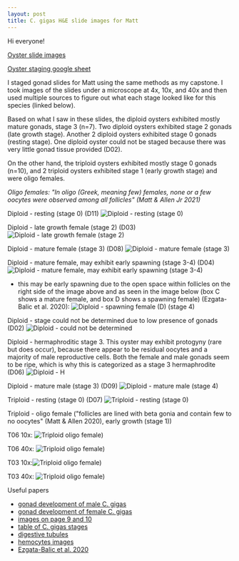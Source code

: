```yaml
---
layout: post
title: C. gigas H&E slide images for Matt
---
```

Hi everyone!

[Oyster slide images](https://drive.google.com/drive/folders/16TO3-1beDiOUhpmIE1NrAnbg3lo8JmOg?usp=sharing)

[Oyster staging google sheet](https://docs.google.com/spreadsheets/d/1fqYHdkFAxkhkaCjyz1m-wtLuHCWAQXIDzCgza5Ya_9I/edit?usp=sharing)

I staged gonad slides for Matt using the same methods as my capstone. I took 
images of the slides under a microscope at 4x, 10x, and 40x and then used multiple 
sources to figure out what each stage looked like for this species (linked below). 

Based on what I saw in these slides, the diploid oysters exhibited mostly mature gonads, stage 3 (n=7). Two diploid oysters exhibited stage 2 gonads (late growth stage). Another 2 diploid oysters exhibited stage 0 gonads (resting stage). One diploid oyster could not be staged because there was very little gonad tissue provided (D02). 

On the other hand, the triploid oysters exhibited mostly stage 0 gonads (n=10), and 2 triploid oysters exhibited stage 1 (early growth stage) and were oligo females.

*Oligo females: "In oligo (Greek, meaning few) females, none or a few oocytes were observed among all
follicles" (Matt & Allen Jr 2021)*


Diploid - resting (stage 0) (D11)
![Diploid - resting (stage 0)](https://raw.githubusercontent.com/drlawson/drlawson.github.io/master/images/D11_10x.jpg "Diploid resting")

Diploid - late growth female (stage 2) (D03)                  
![Diploid - late growth female (stage 2)](https://raw.githubusercontent.com/drlawson/drlawson.github.io/master/images/D03_10x.jpg "Diploid late growth")  

Diploid - mature female (stage 3) (D08)
![Diploid - mature female (stage 3)](https://raw.githubusercontent.com/drlawson/drlawson.github.io/master/images/D08_10x_a.jpg "Diploid mature")

Diploid - mature female, may exhibit early spawning (stage 3-4) (D04)
![Diploid - mature female, may exhibit early spawning (stage 3-4)](https://raw.githubusercontent.com/drlawson/drlawson.github.io/master/images/D04_10x.jpg "Diploid early spawning")

- this may be early spawning due to the open space within follicles on the right side of the image above and as seen in the image below (box C shows a mature female, and box D shows a spawning female) (Ezgata-Balic et al. 2020): 
![Diploid - spawning female (D) (stage 4)](https://raw.githubusercontent.com/drlawson/drlawson.github.io/master/images/Histology-of-gonad-development-stages-of-females-of-Crassostrea-gigas-A-early-active.jpg "Diploid early spawning")

Diploid - stage could not be determined due to low presence of gonads  (D02)
![Diploid - could not be determined](https://raw.githubusercontent.com/drlawson/drlawson.github.io/master/images/D02_10x%20(1).jpg "Diploid NA")

Diploid - hermaphroditic stage 3. This oyster may exhibit protogyny (rare but does occur), because there appear to be residual oocytes and a majority of male reproductive cells. Both the female and male gonads seem to be ripe, which is why this is categorized as a stage 3 hermaphrodite (D06)
![Diploid - H](https://raw.githubusercontent.com/drlawson/drlawson.github.io/master/images/D06_10x%20(3).jpg "Diploid H")

Diploid - mature male (stage 3) (D09)
![Diploid - mature male (stage 4)](https://raw.githubusercontent.com/drlawson/drlawson.github.io/master/images/D09_40x_b%20(1).jpg "Diploid mature male")


Triploid - resting (stage 0) (D07)
![Triploid - resting (stage 0)](https://raw.githubusercontent.com/drlawson/drlawson.github.io/master/images/T07_10x.jpg)

Triploid - oligo female ("follicles are lined with beta gonia and contain few to no oocytes" (Matt & Allen 2020), early growth (stage 1)) 

T06 10x: 
![Triploid oligo female)](https://raw.githubusercontent.com/drlawson/drlawson.github.io/master/images/T06_10x.jpg)

T06 40x: ![Triploid oligo female)](https://raw.githubusercontent.com/drlawson/drlawson.github.io/master/images/T06_40x.jpg)

T03 10x:![Triploid oligo female)](https://raw.githubusercontent.com/drlawson/drlawson.github.io/master/images/T03_10x.jpg)

T03 40x: ![Triploid oligo female)](https://raw.githubusercontent.com/drlawson/drlawson.github.io/master/images/T03_40x.jpg)

Useful papers
- [gonad development of male C. gigas](https://www.researchgate.net/figure/Histology-of-gonad-development-stages-of-males-of-Crassostrea-gigas-A-early-active_fig3_340952942)
- [gonad development of female C. gigas](https://www.researchgate.net/figure/Histology-of-gonad-development-stages-of-females-of-Crassostrea-gigas-A-early-active_fig2_340952942)
- [images on page 9 and 10](http://citeseerx.ist.psu.edu/viewdoc/download?doi=10.1.1.323.3279&rep=rep1&type=pdf)
- [table of C. gigas stages](https://www.sciencedirect.com/science/article/pii/S0044848608004134?casa_token=TZB8M_iCI5gAAAAA:8DExseaMxbYgIxoV5QhTovY4b22Jnpb1cdPGBr81WHrFzGriPdzbCZ-H15LjRSbFV3mw26ngsQ#bib23)
- [digestive tubules](https://www.pnas.org/content/113/9/2430)  
- [hemocytes images](https://www.google.com/search?q=hemocytes+in+bivalves+histology&tbm=isch&ved=2ahUKEwiLg5r4xOfzAhXJCTQIHdosD48Q2-cCegQIABAA&oq=hemocytes+in+bivalves+histology&gs_lcp=CgNpbWcQAzoHCCMQ7wMQJ1DnNFiwRGDbRmgAcAB4AIABggGIAb8FkgEDOS4xmAEAoAEBqgELZ3dzLXdpei1pbWfAAQE&sclient=img&ei=Lqx3YYu0FsmT0PEP2tm8-Ag&bih=764&biw=1388#imgrc=hb9YOX6JtqYUqM)
- [Ezgata-Balic et al. 2020](https://www.researchgate.net/publication/340952942_Reproductive_cycle_of_the_non-native_Pacific_oyster_Crassostrea_gigas_in_the_Adriatic_Sea)
